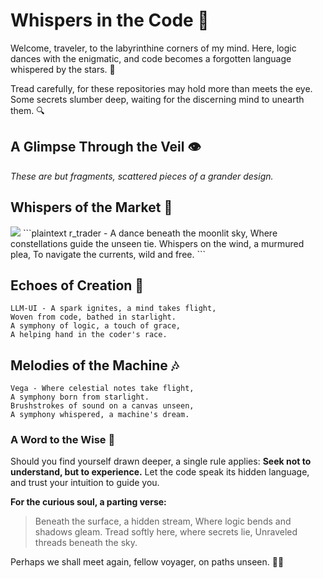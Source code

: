 # Whispers in the Code 🌌

Welcome, traveler, to the labyrinthine corners of my mind. Here, logic dances with the enigmatic, and code becomes a forgotten language whispered by the stars. 🌟

Tread carefully, for these repositories may hold more than meets the eye. Some secrets slumber deep, waiting for the discerning mind to unearth them. 🔍

## A Glimpse Through the Veil 👁️

*These are but fragments, scattered pieces of a grander design.*

## Whispers of the Market 🌙

<img src="giphy.webp"/>
```plaintext
r_trader - A dance beneath the moonlit sky,
Where constellations guide the unseen tie.
Whispers on the wind, a murmured plea,
To navigate the currents, wild and free.
```

## Echoes of Creation 🌠

```plaintext
LLM-UI - A spark ignites, a mind takes flight,
Woven from code, bathed in starlight.
A symphony of logic, a touch of grace,
A helping hand in the coder's race.
```

## Melodies of the Machine 🎶

```plaintext
Vega - Where celestial notes take flight,
A symphony born from starlight.
Brushstrokes of sound on a canvas unseen,
A symphony whispered, a machine's dream.
```

### A Word to the Wise 📜

Should you find yourself drawn deeper, a single rule applies: **Seek not to understand, but to experience.** Let the code speak its hidden language, and trust your intuition to guide you.

**For the curious soul, a parting verse:**

> Beneath the surface, a hidden stream,
> Where logic bends and shadows gleam.
> Tread softly here, where secrets lie,
> Unraveled threads beneath the sky.

Perhaps we shall meet again, fellow voyager, on paths unseen. 🌌✨

